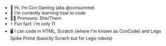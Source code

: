 - 👋 Hi, I’m Ccn Gaming (aka @ccnsumme)
- 🌱 I’m currently learning how to code
- 🏳️‍🌈 Pronouns: She/Them
- ⚡ Fun fact: i'm only 11
- 🖥️ I can code in HTML, Scratch (where I'm known as CcnCode) and Lego Spike Prime (basiclly Scrach but for Lego robots)

<!---
ccnsumme/ccnsumme is a ✨ special ✨ repository because its `README.md` (this file) appears on your GitHub profile.
You can click the Preview link to take a look at your changes.
--->
